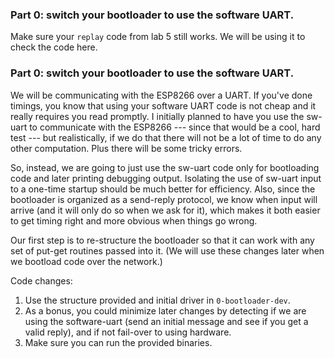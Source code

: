 ### Part 0:  switch your bootloader to use the software UART.

Make sure your `replay` code from lab 5 still works.  We will be using
it to check the code here.

### Part 0:  switch your bootloader to use the software UART.

We will be communicating with the ESP8266 over a UART.  If you've done
timings, you know that using your software UART code is not cheap and it
really requires you read promptly.     I initially planned to have you
use the sw-uart to communicate with the ESP8266 --- since that would be
a cool, hard test --- but realistically, if we do that there will not
be a lot of time to do any other computation.  Plus there will be some
tricky errors.

So, instead, we are going to just use the sw-uart code only for
bootloading code and later printing debugging output.  Isolating the
use of sw-uart input to a one-time startup should be much better for
efficiency.  Also, since the bootloader is organized as a send-reply
protocol, we know when input will arrive (and it will only do so when
we ask for it), which makes it both easier to get timing right and more
obvious when things go wrong.

Our first step is to re-structure the bootloader so that it can work
with any set of put-get routines passed into it.  (We will use these
changes later when we bootload code over the network.)

Code changes:
  1. Use the structure provided and initial driver in `0-bootloader-dev`.
  2. As a bonus, you could minimize later changes by detecting if we
     are using the software-uart (send an initial message and see if
     you get a valid reply), and if not fail-over to using hardware.
  3. Make sure you can run the provided binaries.
